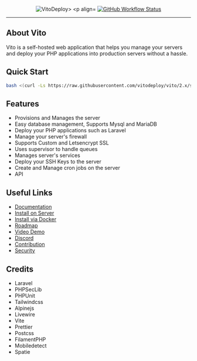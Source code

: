 
<p align="center">
    <img src="https://github.com/user-attachments/assets/57f77bd5-bd3f-4367-84c0-aff6ecd392b4" alt="VitoDeploy>
    <p align="center">
        <a href="https://github.com/vitodeploy/vito/actions"><img alt="GitHub Workflow Status" src="https://github.com/vitodeploy/vito/workflows/tests/badge.svg"></a>
    </p>
</p>

------
## About Vito

Vito is a self-hosted web application that helps you manage your servers and deploy your PHP applications into production servers without a hassle.

## Quick Start

```sh
bash <(curl -Ls https://raw.githubusercontent.com/vitodeploy/vito/2.x/scripts/install.sh)
```

## Features

- Provisions and Manages the server
- Easy database management, Supports Mysql and MariaDB
- Deploy your PHP applications such as Laravel
- Manage your server's firewall
- Supports Custom and Letsencrypt SSL
- Uses supervisor to handle queues
- Manages server's services
- Deploy your SSH Keys to the server
- Create and Manage cron jobs on the server
- API

## Useful Links

- [Documentation](https://vitodeploy.com)
- [Install on Server](https://vitodeploy.com/getting-started/installation.html#install-on-vps)
- [Install via Docker](https://vitodeploy.com/getting-started/installation.html#install-via-docker)
- [Roadmap](https://github.com/orgs/vitodeploy/projects/5)
- [Video Demo](https://youtu.be/AbmUOBDOc28)
- [Discord](https://discord.gg/uZeeHZZnm5)
- [Contribution](https://vitodeploy.com/prologue/contribution-guide.html)
- [Security](/SECURITY.md)

## Credits

- Laravel
- PHPSecLib
- PHPUnit
- Tailwindcss
- Alpinejs
- Livewire
- Vite
- Prettier
- Postcss
- FilamentPHP
- Mobiledetect
- Spatie
